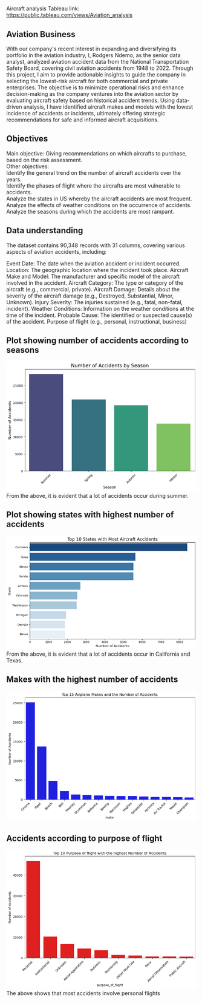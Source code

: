 #
Aircraft analysis
Tableau link:
https://public.tableau.com/views/Aviation_analysis
## Aviation Business
With our company's recent interest in expanding and diversifying its portfolio in the aviation industry, I, Rodgers Ndemo, as the senior data analyst, analyzed aviation accident data from the National Transportation Safety Board, covering civil aviation accidents from 1948 to 2022. Through this project, I aim to provide actionable insights to guide the company in selecting the lowest-risk aircraft for both commercial and private enterprises. The objective is to minimize operational risks and enhance decision-making as the company ventures into the aviation sector by evaluating aircraft safety based on historical accident trends. Using data-driven analysis, I have identified aircraft makes and models with the lowest incidence of accidents or incidents, ultimately offering strategic recommendations for safe and informed aircraft acquisitions.

## Objectives
Main objective:  Giving recommendations on which aircrafts to purchase, based on the risk assessment.  
Other objectives:  
Identify the general trend on the number of aircraft accidents over the years.  
Identify the phases of flight where the aircrafts are most vulnerable to accidents.  
Analyze the states in US whereby the aircraft accidents are most frequent.  
Analyze the effects of weather conditions on the occurrence of accidents.  
Analyze the seasons during which the accidents are most rampant.

## Data understanding
The dataset contains 90,348 records with 31 columns, covering various aspects of aviation accidents, including:

Event Date: The date when the aviation accident or incident occurred.
Location: The geographic location where the incident took place.
Aircraft Make and Model: The manufacturer and specific model of the aircraft involved in the accident.
Aircraft Category: The type or category of the aircraft (e.g., commercial, private).
Aircraft Damage: Details about the severity of the aircraft damage (e.g., Destroyed, Substantial, Minor, Unknown).
Injury Severity: The injuries sustained (e.g., fatal, non-fatal, incident).
Weather Conditions: Information on the weather conditions at the time of the incident.
Probable Cause: The identified or suspected cause(s) of the accident.
Purpose of flight (e.g., personal, instructional, business)

## Plot showing number of accidents according to seasons
![Seasonal accidents barplot](./assets/accidents_per_season.png)
From the above, it is evident that a lot of accidents occur during summer.

## Plot showing states with highest number of accidents
![accidents according to states](./assets/states_with_most_accidents.png)
From the above, it is evident that a lot of accidents occur in California and Texas.

## Makes with the highest number of accidents
![top makes with accidents](./assets/top_makes_with_accidents.png)

## Accidents according to purpose of flight
![purpose of flight accidents](./assets/top_purposes_with_injuries.png)
The above shows that most accidents involve personal flights




